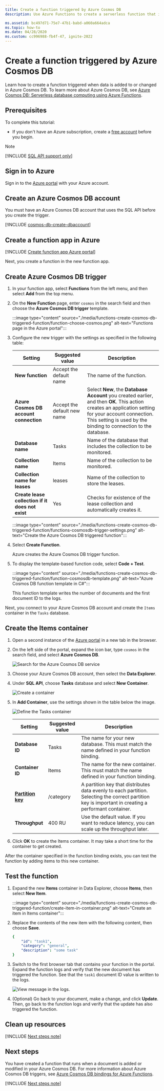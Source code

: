 ```yaml
---
title: Create a function triggered by Azure Cosmos DB 
description: Use Azure Functions to create a serverless function that is invoked when data is added to a database in Azure Cosmos DB.

ms.assetid: bc497d71-75e7-47b1-babd-a060a664adca
ms.topic: how-to
ms.date: 04/28/2020
ms.custom: cc996988-fb4f-47, ignite-2022
---
```

# Create a function triggered by Azure Cosmos DB

Learn how to create a function triggered when data is added to or changed in Azure Cosmos DB. To learn more about Azure Cosmos DB, see [Azure Cosmos DB: Serverless database computing using Azure Functions](../cosmos-db/serverless-computing-database.md).

## Prerequisites

To complete this tutorial:

+ If you don't have an Azure subscription, create a [free account](https://azure.microsoft.com/free/?WT.mc_id=A261C142F) before you begin.

> [!NOTE]
> [!INCLUDE [SQL API support only](../../includes/functions-cosmosdb-sqlapi-note.md)]

## Sign in to Azure

Sign in to the [Azure portal](https://portal.azure.com/) with your Azure account.

## Create an Azure Cosmos DB account

You must have an Azure Cosmos DB account that uses the SQL API before you create the trigger.

[!INCLUDE [cosmos-db-create-dbaccount](../cosmos-db/includes/cosmos-db-create-dbaccount.md)]

## Create a function app in Azure

[!INCLUDE [Create function app Azure portal](../../includes/functions-create-function-app-portal.md)]

Next, you create a function in the new function app.

<a name="create-function"></a>

## Create Azure Cosmos DB trigger

1. In your function app, select **Functions** from the left menu, and then select **Add** from the top menu. 

1. On the **New Function** page, enter `cosmos` in the search field and then choose the **Azure Cosmos DB trigger** template.

   :::image type="content" source="./media/functions-create-cosmos-db-triggered-function/function-choose-cosmos.png" alt-text="Functions page in the Azure portal":::


1. Configure the new trigger with the settings as specified in the following table:

    | Setting      | Suggested value  | Description                                |
    | ------------ | ---------------- | ------------------------------------------ |
    | **New function** | Accept the default name | The name of the function. |
    | **Azure Cosmos DB account connection** | Accept the default new name | Select **New**, the **Database Account** you created earlier, and then **OK**. This action creates an application setting for your account connection. This setting is used by the binding to connection to the database. |
    | **Database name** | Tasks | Name of the database that includes the collection to be monitored. |
    | **Collection name** | Items | Name of the collection to be monitored. |
    | **Collection name for leases** | leases | Name of the collection to store the leases. |
    | **Create lease collection if it does not exist** | Yes | Checks for existence of the lease collection and automatically creates it. |

    :::image type="content" source="./media/functions-create-cosmos-db-triggered-function/functions-cosmosdb-trigger-settings.png" alt-text="Create the Azure Cosmos DB triggered function":::

1. Select **Create Function**. 

    Azure creates the Azure Cosmos DB trigger function.

1. To display the template-based function code, select **Code + Test**.

    :::image type="content" source="./media/functions-create-cosmos-db-triggered-function/function-cosmosdb-template.png" alt-text="Azure Cosmos DB function template in C#":::

    This function template writes the number of documents and the first document ID to the logs.

Next, you connect to your Azure Cosmos DB account and create the `Items` container in the `Tasks` database.

## Create the Items container

1. Open a second instance of the [Azure portal](https://portal.azure.com) in a new tab in the browser.

1. On the left side of the portal, expand the icon bar, type `cosmos` in the search field, and select **Azure Cosmos DB**.

    ![Search for the Azure Cosmos DB service](./media/functions-create-cosmos-db-triggered-function/functions-search-cosmos-db.png)

1. Choose your Azure Cosmos DB account, then select the **Data Explorer**. 

1. Under **SQL API**, choose **Tasks** database and select **New Container**.

    ![Create a container](./media/functions-create-cosmos-db-triggered-function/cosmosdb-create-container.png)

1. In **Add Container**, use the settings shown in the table below the image. 

    ![Define the Tasks container](./media/functions-create-cosmos-db-triggered-function/cosmosdb-create-container2.png)

    | Setting|Suggested value|Description |
    | ---|---|--- |
    | **Database ID** | Tasks |The name for your new database. This must match the name defined in your function binding. |
    | **Container ID** | Items | The name for the new container. This must match the name defined in your function binding.  |
    | **[Partition key](../cosmos-db/partitioning-overview.md)** | /category|A partition key that distributes data evenly to each partition. Selecting the correct partition key is important in creating a performant container. | 
    | **Throughput** |400 RU| Use the default value. If you want to reduce latency, you can scale up the throughput later. |    

1. Click **OK** to create the Items container. It may take a short time for the container to get created.

After the container specified in the function binding exists, you can test the function by adding items to this new container.

## Test the function

1. Expand the new **Items** container in Data Explorer, choose **Items**, then select **New Item**.

    :::image type="content" source="./media/functions-create-cosmos-db-triggered-function/create-item-in-container.png" alt-text="Create an item in Items container":::

1. Replace the contents of the new item with the following content, then choose **Save**.

    ```yaml
    {
        "id": "task1",
        "category": "general",
        "description": "some task"
    }
    ```

1. Switch to the first browser tab that contains your function in the portal. Expand the function logs and verify that the new document has triggered the function. See that the `task1` document ID value is written to the logs. 

    ![View message in the logs.](./media/functions-create-cosmos-db-triggered-function/functions-cosmosdb-trigger-view-logs.png)

1. (Optional) Go back to your document, make a change, and click **Update**. Then, go back to the function logs and verify that the update has also triggered the function.

## Clean up resources

[!INCLUDE [Next steps note](../../includes/functions-quickstart-cleanup.md)]

## Next steps

You have created a function that runs when a document is added or modified in your Azure Cosmos DB. For more information about Azure Cosmos DB triggers, see [Azure Cosmos DB bindings for Azure Functions](functions-bindings-cosmosdb.md).

[!INCLUDE [Next steps note](../../includes/functions-quickstart-next-steps.md)]
